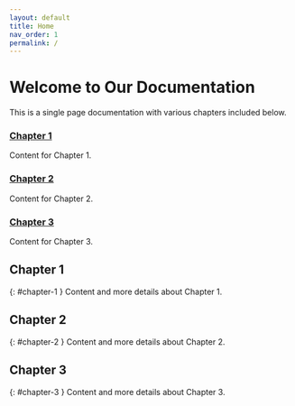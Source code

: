 ```yaml
---
layout: default
title: Home
nav_order: 1
permalink: /
---
```


# Welcome to Our Documentation

This is a single page documentation with various chapters included below.

### [Chapter 1](#chapter-1)
Content for Chapter 1.

### [Chapter 2](#chapter-2)
Content for Chapter 2.

### [Chapter 3](#chapter-3)
Content for Chapter 3.

## Chapter 1
{: #chapter-1 }
Content and more details about Chapter 1.

## Chapter 2
{: #chapter-2 }
Content and more details about Chapter 2.

## Chapter 3
{: #chapter-3 }
Content and more details about Chapter 3.

